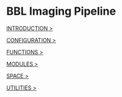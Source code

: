 BBL Imaging Pipeline
====================

[INTRODUCTION >](https://pipedocs.github.io/intro.html)

[CONFIGURATION >](https://pipedocs.github.io/config/index.html)

[FUNCTIONS >](https://pipedocs.github.io/functions/index.html)

[MODULES >](https://pipedocs.github.io/modules/index.html)

[SPACE >](https://pipedocs.github.io/space/index.html)

[UTILITIES >](https://pipedocs.github.io/utils/index.html)
